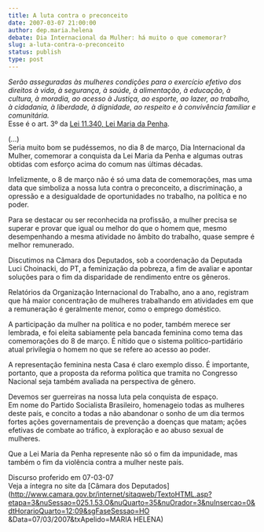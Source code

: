 ```yaml
---
title: A luta contra o preconceito
date: 2007-03-07 21:00:00
author: dep.maria.helena
debate: Dia Internacional da Mulher: há muito o que comemorar?
slug: a-luta-contra-o-preconceito
status: publish 
type: post
---
```


  
*Serão asseguradas às mulheres condições para o exercício efetivo dos direitos à vida, à segurança, à saúde, à alimentação, à educação, à cultura, à moradia, ao acesso à Justiça, ao esporte, ao lazer, ao trabalho, à cidadania, à liberdade, à dignidade, ao respeito e à convivência familiar e comunitária.*  
Esse é o art. 3º da [Lei 11.340, Lei Maria da Penha](https://www.planalto.gov.br/ccivil_03/_Ato2004-2006/2006/Lei/L11340.htm).  
  
(...)  
Seria muito bom se pudéssemos, no dia 8 de março, Dia Internacional da Mulher, comemorar a conquista da Lei Maria da Penha e algumas outras obtidas com esforço acima do comum nas últimas décadas.  
  
Infelizmente, o 8 de março não é só uma data de comemorações, mas uma data que simboliza a nossa luta contra o preconceito, a discriminação, a opressão e a desigualdade de oportunidades no trabalho, na política e no poder.  
  
Para se destacar ou ser reconhecida na profissão, a mulher precisa se superar e provar que igual ou melhor do que o homem que, mesmo desempenhando a mesma atividade no âmbito do trabalho, quase sempre é melhor remunerado.  
  
Discutimos na Câmara dos Deputados, sob a coordenação da Deputada Luci Choinacki, do PT, a feminização da pobreza, a fim de avaliar e apontar soluções para o fim da disparidade de rendimento entre os gêneros.  
  
Relatórios da Organização Internacional do Trabalho, ano a ano, registram que há maior concentração de mulheres trabalhando em atividades em que a remuneração é geralmente menor, como o emprego doméstico.  
  
A participação da mulher na política e no poder, também merece ser lembrada, e foi eleita sabiamente pela bancada feminina como tema das comemorações do 8 de março. É nítido que o sistema político-partidário atual privilegia o homem no que se refere ao acesso ao poder.   
  
A representação feminina nesta Casa é claro exemplo disso. É importante, portanto, que a proposta da reforma política que tramita no Congresso Nacional seja também avaliada na perspectiva de gênero.  
  
Devemos ser guerreiras na nossa luta pela conquista de espaço.  
Em nome do Partido Socialista Brasileiro, homenageio todas as mulheres deste país, e concito a todas a não abandonar o sonho de um dia termos fortes ações governamentais de prevenção a doenças que matam; ações efetivas de combate ao tráfico, à exploração e ao abuso sexual de mulheres.  
  
Que a Lei Maria da Penha represente não só o fim da impunidade, mas também o fim da violência contra a mulher neste país.  
  
Discurso proferido em 07-03-07  
Veja a íntegra no site da [Câmara dos Deputados](http://www.camara.gov.br/internet/sitaqweb/TextoHTML.asp?etapa=3&nuSessao=025.1.53.O&nuQuarto=35&nuOrador=3&nuInsercao=0&dtHorarioQuarto=12:09&sgFaseSessao=HO        &Data=07/03/2007&txApelido=MARIA HELENA)
